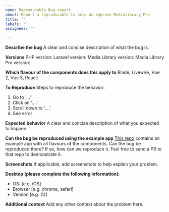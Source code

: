 ```yaml
---
name: Reproducable Bug report
about: Report a reproducable to help us improve Medialibrary Pro
title: ''
labels: ''
assignees: ''

---
```


**Describe the bug**
A clear and concise description of what the bug is.

**Versions**
PHP version:
Laravel version:
Media Library version:
Media Library Pro version:


**Which flavour of the components does this apply to**
Blade, Livewire, Vue 2, Vue 3, React:

**To Reproduce**
Steps to reproduce the behavior:
1. Go to '...'
2. Click on '....'
3. Scroll down to '....'
4. See error

**Expected behavior**
A clear and concise description of what you expected to happen.

**Can the bug be reproduced using the example app**
[This repo](https://github.com/spatie/laravel-medialibrary-pro-app) contains an example app with all flavours of the components. Can the bug be reproduced there? If so, how can we reproduce it. Feel free to send a PR to that repo to demonstrate it.

**Screenshots**
If applicable, add screenshots to help explain your problem.

**Desktop (please complete the following information):**
 - OS: [e.g. iOS]
 - Browser [e.g. chrome, safari]
 - Version [e.g. 22]
 
 **Additional context**
Add any other context about the problem here.
